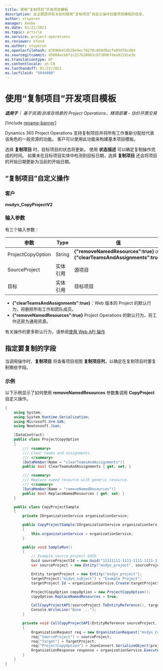 ```yaml
---
title: 使用“复制项目”开发项目模板
description: 此主题提供有关如何使用“复制项目”自定义操作创建项目模板的信息。
author: stsporen
manager: Annbe
ms.date: 01/21/2021
ms.topic: article
ms.service: project-operations
ms.reviewer: kfend
ms.author: stsporen
ms.openlocfilehash: 87696b41db20e9ec70270c850d9acfe05df8cd84
ms.sourcegitcommit: d5004acb6f1c257b30063c873896fdea92191e3b
ms.translationtype: HT
ms.contentlocale: zh-CN
ms.lasthandoff: 01/22/2021
ms.locfileid: "5044998"
---
```

# <a name="develop-project-templates-with-copy-project"></a>使用“复制项目”开发项目模板

_**适用于：** 基于资源/非库存场景的 Project Operations，精简部署 - 估价开票交易_

[!include [rename-banner](~/includes/cc-data-platform-banner.md)]

Dynamics 365 Project Operations 支持复制项目并将所有工作重新分配给代表该角色的一般资源的功能。 客户可以使用此功能来构建基本项目模板。

选择 **复制项目** 时，目标项目的状态将更新。 使用 **状态描述** 可以确定复制操作完成的时间。 如果未在目标项目实体中检测到目标日期，选择 **复制项目** 还会将项目的开始日期更新为当前的开始日期。

## <a name="copy-project-custom-action"></a>“复制项目”自定义操作 

### <a name="name"></a>客户 

**msdyn_CopyProjectV2**

### <a name="input-parameters"></a>输入参数
有三个输入参数：

| 参数          | Type   | 值                                                   | 
|--------------------|--------|----------------------------------------------------------|
| ProjectCopyOption  | String | **{"removeNamedResources":true}** or **{"clearTeamsAndAssignments":true}** |
| SourceProject      | 实体引用 | 源项目 |
| 目标             | 实体引用 | 目标项目 |


- **{"clearTeamsAndAssignments":true}**：Web 版本的 Project 的默认行为，将删除所有工作和团队成员。
- **{"removeNamedResources":true}** Project Operations 的默认行为，将工作还原为通用资源。

有关操作的更多默认行为，请参阅[使用 Web API 操作](https://docs.microsoft.com/powerapps/developer/common-data-service/webapi/use-web-api-actions)

## <a name="specify-fields-to-copy"></a>指定要复制的字段 
当调用操作时，**复制项目** 将查看项目视图 **复制项目列**，以确定在复制项目时要复制哪些字段。


### <a name="example"></a>示例
以下示例显示了如何使用 **removeNamedResources** 参数集调用 **CopyProject** 自定义操作。
```C#
{
    using System;
    using System.Runtime.Serialization;
    using Microsoft.Xrm.Sdk;
    using Newtonsoft.Json;

    [DataContract]
    public class ProjectCopyOption
    {
        /// <summary>
        /// Clear teams and assignments.
        /// </summary>
        [DataMember(Name = "clearTeamsAndAssignments")]
        public bool ClearTeamsAndAssignments { get; set; }

        /// <summary>
        /// Replace named resource with generic resource.
        /// </summary>
        [DataMember(Name = "removeNamedResources")]
        public bool ReplaceNamedResources { get; set; }
    }

    public class CopyProjectSample
    {
        private IOrganizationService organizationService;

        public CopyProjectSample(IOrganizationService organizationService)
        {
            this.organizationService = organizationService;
        }

        public void SampleRun()
        {
            // Example source project GUID
            Guid sourceProjectId = new Guid("11111111-1111-1111-1111-111111111111");
            var sourceProject = new Entity("msdyn_project", sourceProjectId);

            Entity targetProject = new Entity("msdyn_project");
            targetProject["msdyn_subject"] = "Example Project";
            targetProject.Id = organizationService.Create(targetProject);

            ProjectCopyOption copyOption = new ProjectCopyOption();
            copyOption.ReplaceNamedResources = true;

            CallCopyProjectAPI(sourceProject.ToEntityReference(), targetProject.ToEntityReference(), copyOption);
            Console.WriteLine("Done ...");
        }

        private void CallCopyProjectAPI(EntityReference sourceProject, EntityReference TargetProject, ProjectCopyOption projectCopyOption)
        {
            OrganizationRequest req = new OrganizationRequest("msdyn_CopyProjectV2");
            req["SourceProject"] = sourceProject;
            req["Target"] = TargetProject;
            req["ProjectCopyOption"] = JsonConvert.SerializeObject(projectCopyOption);
            OrganizationResponse response = organizationService.Execute(req);
        }
    }
}
```
